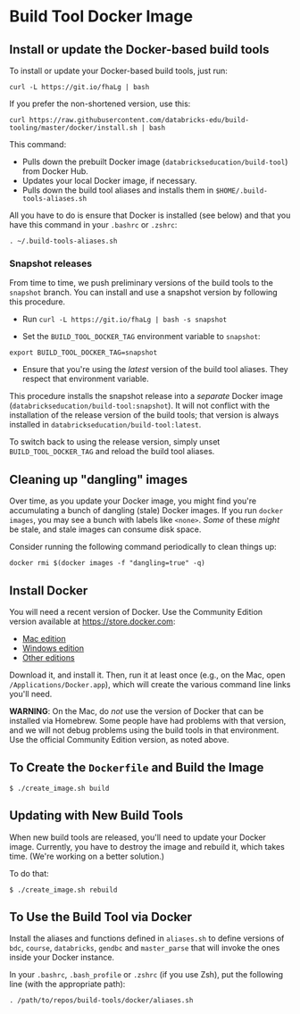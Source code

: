 # Build Tool Docker Image

## Install or update the Docker-based build tools

To install or update your Docker-based build tools, just run:

```
curl -L https://git.io/fhaLg | bash
```

If you prefer the non-shortened version, use this:

```
curl https://raw.githubusercontent.com/databricks-edu/build-tooling/master/docker/install.sh | bash
```

This command:

- Pulls down the prebuilt Docker image (`databrickseducation/build-tool`)
  from Docker Hub.
- Updates your local Docker image, if necessary.
- Pulls down the build tool aliases and installs them in
  `$HOME/.build-tools-aliases.sh`

All you have to do is ensure that Docker is installed (see below) and that
you have this command in your `.bashrc` or `.zshrc`:

```
. ~/.build-tools-aliases.sh
```

### Snapshot releases

From time to time, we push preliminary versions of the build tools to the
`snapshot` branch. You can install and use a snapshot version by following
this procedure.

- Run `curl -L https://git.io/fhaLg | bash -s snapshot`

- Set the `BUILD_TOOL_DOCKER_TAG` environment variable to `snapshot`:

```
export BUILD_TOOL_DOCKER_TAG=snapshot
```

- Ensure that you're using the _latest_ version of the build tool aliases.
  They respect that environment variable.

This procedure installs the snapshot release into a _separate_ Docker image
(`databrickseducation/build-tool:snapshot`). It will not conflict with the 
installation of the release version of the build tools; that version is
always installed in `databrickseducation/build-tool:latest`.

To switch back to using the release version, simply unset
`BUILD_TOOL_DOCKER_TAG` and reload the build tool aliases.

## Cleaning up "dangling" images

Over time, as you update your Docker image, you might find you're
accumulating a bunch of dangling (stale) Docker images. If you run
`docker images`, you may see a bunch with labels like `<none>`. 
_Some_ of these _might_ be stale, and stale images can consume disk space.

Consider running the following command periodically to clean things up:

```
docker rmi $(docker images -f "dangling=true" -q)
```

## Install Docker

You will need a recent version of Docker. Use the Community Edition version
available at <https://store.docker.com>:

* [Mac edition](https://store.docker.com/editions/community/docker-ce-desktop-mac)
* [Windows edition](https://store.docker.com/editions/community/docker-ce-desktop-windows)
* [Other editions](https://store.docker.com/search?offering=community&type=edition)

Download it, and install it. Then, run it at least once (e.g., on the Mac,
open `/Applications/Docker.app`), which will create the various command line
links you'll need.

**WARNING**: On the Mac, do _not_ use the version of Docker that can be
installed via Homebrew. Some people have had problems with that version, and
we will not debug problems using the build tools in that environment. Use the
official Community Edition version, as noted above.

## To Create the `Dockerfile` and Build the Image

```
$ ./create_image.sh build
```

## Updating with New Build Tools

When new build tools are released, you'll need to update your Docker
image. Currently, you have to destroy the image and rebuild it, which takes
time. (We're working on a better solution.)

To do that:

```
$ ./create_image.sh rebuild
```

## To Use the Build Tool via Docker

Install the aliases and functions defined in `aliases.sh` to define
versions of `bdc`, `course`, `databricks`, `gendbc` and `master_parse` that
will invoke the ones inside your Docker instance.

In your `.bashrc`, `.bash_profile` or `.zshrc` (if you use Zsh), put the
following line (with the appropriate path):

```
. /path/to/repos/build-tools/docker/aliases.sh
```
